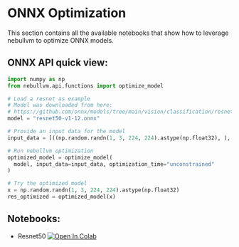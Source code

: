 # **ONNX Optimization**

This section contains all the available notebooks that show how to leverage nebullvm to optimize ONNX models.

## ONNX API quick view:

```python
import numpy as np
from nebullvm.api.functions import optimize_model

# Load a resnet as example
# Model was downloaded from here: 
# https://github.com/onnx/models/tree/main/vision/classification/resnet
model = "resnet50-v1-12.onnx"

# Provide an input data for the model    
input_data = [((np.random.randn(1, 3, 224, 224).astype(np.float32), ), 0)]

# Run nebullvm optimization
optimized_model = optimize_model(
  model, input_data=input_data, optimization_time="unconstrained"
)

# Try the optimized model
x = np.random.randn(1, 3, 224, 224).astype(np.float32)
res_optimized = optimized_model(x)
```

## Notebooks:
- Resnet50 [![Open In Colab](https://colab.research.google.com/assets/colab-badge.svg)](https://colab.research.google.com/drive/1-62bwFaxXAHBi5GOSijyle9vB0WNtVXs?usp=sharing)
